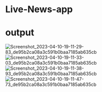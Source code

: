 # Live-News-app
# output

![Screenshot_2023-04-10-19-11-29-83_de95b2ca08a3c591b0baa7185ab635cb](https://user-images.githubusercontent.com/104633827/230915335-48a89b10-d2ed-48a5-bf07-aaa3919b90c4.jpg)
![Screenshot_2023-04-10-19-11-33-03_de95b2ca08a3c591b0baa7185ab635cb](https://user-images.githubusercontent.com/104633827/230915360-29eaebf3-8bbf-4e86-985a-c4ca8854791a.jpg)
![Screenshot_2023-04-10-19-11-38-93_de95b2ca08a3c591b0baa7185ab635cb](https://user-images.githubusercontent.com/104633827/230915393-9e1668c8-b919-483e-8c1b-7f029cbbca32.jpg)
![Screenshot_2023-04-10-19-11-47-73_de95b2ca08a3c591b0baa7185ab635cb](https://user-images.githubusercontent.com/104633827/230915404-cdaa8c50-348d-45fe-99bd-517723794e0c.jpg)
